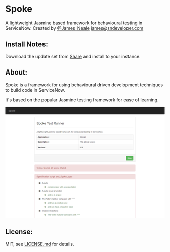 # Spoke
A lightweight Jasmine based framework for behavioural testing in ServiceNow.
Created by [@James_Neale](https://twitter.com/@James_Neale) <james@sndeveloper.com>

## Install Notes:
Download the update set from
 [Share](https://share.servicenow.com/app.do#/search-result?search_query=sndeveloper&startRow=NaN&sort_parameter=title)
 and install to your instance.

## About:
Spoke is a framework for using behavioural driven development techniques to build code
in ServiceNow.

It's based on the popular Jasmine testing framework for ease of learning.

![ScreenShot](/screenshot.png)

## License:
MIT, see [LICENSE.md](https://github.com/sn-developer/interactive-process-flow/blob/master/LICENSE.md) for details.
